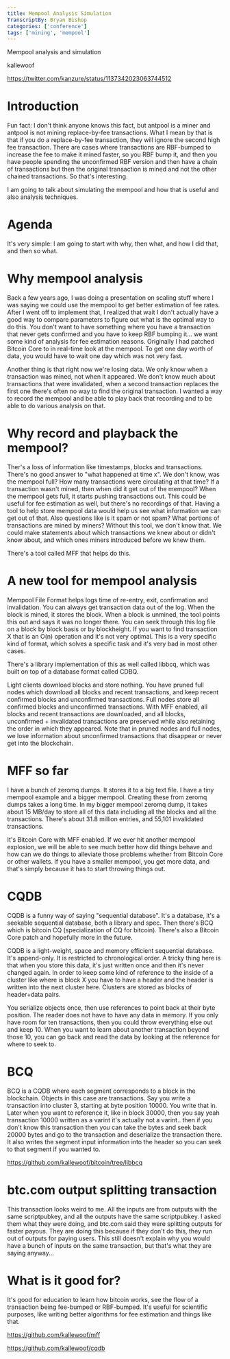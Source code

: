 ```yaml
---
title: Mempool Analysis Simulation
TranscriptBy: Bryan Bishop
categories: ['conference']
tags: ['mining', 'mempool']
---
```


Mempool analysis and simulation

kallewoof

<https://twitter.com/kanzure/status/1137342023063744512>

# Introduction

Fun fact: I don't think anyone knows this fact, but antpool is a miner and antpool is not mining replace-by-fee transactions. What I mean by that is that if you do a replace-by-fee transaction, they will ignore the second high fee transaction. There are cases where transactions are RBF-bumped to increase the fee to make it mined faster, so you RBF bump it, and then you have people spending the unconfirmed RBF version and then have a chain of transactions but then the original transaction is mined and not the other chained transactions. So that's interesting.

I am going to talk about simulating the mempool and how that is useful and also analysis techniques.

# Agenda

It's very simple: I am going to start with why, then what, and how I did that, and then so what.

# Why mempool analysis

Back a few years ago, I was doing a presentation on scaling stuff where I was saying we could use the mempool to get better estimation of fee rates. After I went off to implement that, I realized that wait I don't actually have a good way to compare parameters to figure out what is the optimal way to do this. You don't want to have something where you have a transaction that never gets confirmed and you have to keep RBF bumping it... we want some kind of analysis for fee estimation reasons. Originally I had patched Bitcoin Core to in real-time look at the mempool. To get one day worth of data, you would have to wait one day which was not very fast.

Another thing is that right now we're losing data. We only know when a transaction was mined, not when it appeared. We don't know much about transactions that were invalidated, when a second transaction replaces the first one there's often no way to find the original transaction. I wanted a way to record the mempool and be able to play back that recording and to be able to do various analysis on that.

# Why record and playback the mempool?

Ther's a loss of information like timestamps, blocks and transactions. There's no good answer to "what happened at time x". We don't know, was the mempool full? How many transactions were circulating at that time? If a transaction wasn't mined, then when did it get out of the mempool? When the mempool gets full, it starts pushing transactions out. This could be useful for fee estimation as well, but there's no recordings of that. Having a tool to help store mempool data would help us see what information we can get out of that. Also questions like is it spam or not spam? What portions of transactions are mined by miners? Without this tool, we don't know that. We could make statements about which transactions we knew about or didn't know about, and which ones miners introduced before we knew them.

There's a tool called MFF that helps do this.

# A new tool for mempool analysis

Mempool File Format helps logs time of re-entry, exit, confirmation and invalidation. You can always get transaction data out of the log. When the block is mined, it stores the block. When a block is unmined, the tool points this out and says it was no longer there. You can seek through this log file on a block by block basis or by blockheight. If you want to find transaction X that is an O(n) operation and it's not very optimal. This is a very specific kind of format, which solves a specific task and it's very bad in most other cases.

There's a library implementation of this as well called libbcq, which was built on top of a database format called CDBQ.

Light clients download blocks and store nothing. You have pruned full nodes which download all blocks and recent transactions, and keep recent confirmed blocks and unconfirmed transactions. Full nodes store all confirmed blocks and unconfirmed transactions. With MFF enabled, all blocks and recent transactions are downloaded, and all blocks, unconfirmed + invalidated transactions are preserved while also retaining the order in which they appeared. Note that in pruned nodes and full nodes, we lose information about unconfirmed transactions that disappear or never get into the blockchain.

# MFF so far

I have a bunch of zeromq dumps. It stores it to a big text file. I have a tiny mempool example and a bigger mempool. Creating these from zeromq dumps takes a long time. In my bigger mempool zeromq dump, it takes about 15 MB/day to store all of this data including all the blocks and all the transactions. There's about 31.8 million entries, and 55,101 invalidated transactions.

It's Bitcoin Core with MFF enabled. If we ever hit another mempool explosion, we will be able to see much better how did things behave and how can we do things to alleviate those problems whether from Bitcoin Core or other wallets. If you have a smaller mempool, you get more data, and that's simply because it has to start throwing things out.

# CQDB

CQDB is a funny way of saying "sequential database". It's a database, it's a seekable sequential database, both a library and spec. Then there's BCQ which is bitcoin CQ (specialization of CQ for bitcoin). There's also a Bitcoin Core patch and hopefully more in the future.

CQDB is a light-weight, space and memory efficient sequential database. It's append-only. It is restricted to chronological order. A tricky thing here is that when you store this data, it's just written once and then it's never changed again. In order to keep some kind of reference to the inside of a cluster like where is block X you have to have a header and the header is written into the next cluster here. Clusters are stored as blocks of header+data pairs.

You serialize objects once, then use references to point back at their byte position. The reader does not have to have any data in memory. If you only have room for ten transactions, then you could throw everything else out and keep 10. When you want to learn about another transaction beyond those 10, you can go back and read the data by looking at the reference for where to seek to.

# BCQ

BCQ is a CQDB where each segment corresponds to a block in the blockchain. Objects in this case are transactions. Say you write a transaction into cluster 3, starting at byte position 10000. You write that in. Later when you want to reference it, like in block 30000, then you say yeah transaction 10000 written as a varint it's actually not a varint.. then if you don't know this transaction then you can take the bytes and seek back 20000 bytes and go to the transaction and deserialize the transaction there. It also writes the segment input information into the header so you can seek to that segment if you wanted to.

<https://github.com/kallewoof/bitcoin/tree/libbcq>

# btc.com output splitting transaction

This transaction looks weird to me. All the inputs are from outputs with the same scriptpubkey, and all the outputs have the same scriptpubkey. I asked them what they were doing, and btc.com said they were splitting outputs for faster payous. They are doing this because if they don't do this, they run out of outputs for paying users. This still doesn't explain why you would have a bunch of inputs on the same transaction, but that's what they are saying anyway...

# What is it good for?

It's good for education to learn how bitcoin works, see the flow of a transaction being fee-bumped or RBF-bumped. It's useful for scientific purposes, like writing better algorithms for fee estimation and things like that.

<https://github.com/kallewoof/mff>

<https://github.com/kallewoof/cqdb>
